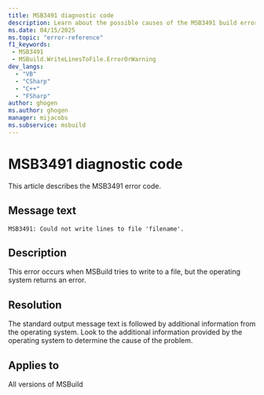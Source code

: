 ```yaml
---
title: MSB3491 diagnostic code
description: Learn about the possible causes of the MSB3491 build error and get troubleshooting tips.
ms.date: 04/15/2025
ms.topic: "error-reference"
f1_keywords:
 - MSB3491
 - MSBuild.WriteLinesToFile.ErrorOrWarning
dev_langs:
  - "VB"
  - "CSharp"
  - "C++"
  - "FSharp"
author: ghogen
ms.author: ghogen
manager: mijacobs
ms.subservice: msbuild
---
```

# MSB3491 diagnostic code

<!-- :::ErrorDefinitionDescription::: -->
<!-- :::editable-content name="introDescription"::: -->
This article describes the MSB3491 error code.
<!-- :::editable-content-end::: -->

## Message text

`MSB3491: Could not write lines to file 'filename'.`

## Description

This error occurs when MSBuild tries to write to a file, but the operating system returns an error.

## Resolution

The standard output message text is followed by additional information from the operating system. Look to the additional information provided by the operating system to determine the cause of the problem.

## Applies to

All versions of MSBuild